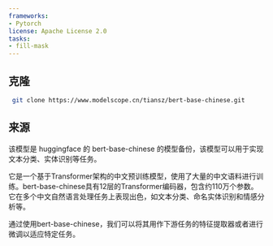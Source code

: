 ```yaml
---
frameworks:
- Pytorch
license: Apache License 2.0
tasks:
- fill-mask
---
```

## 克隆

```bash
 git clone https://www.modelscope.cn/tiansz/bert-base-chinese.git
```



## 来源

该模型是 huggingface 的 bert-base-chinese 的模型备份，该模型可以用于实现文本分类、实体识别等任务。

它是一个基于Transformer架构的中文预训练模型，使用了大量的中文语料进行训练。bert-base-chinese具有12层的Transformer编码器，包含约110万个参数。它在多个中文自然语言处理任务上表现出色，如文本分类、命名实体识别和情感分析等。

通过使用bert-base-chinese，我们可以将其用作下游任务的特征提取器或者进行微调以适应特定任务。

















